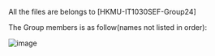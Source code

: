All the files are belongs to [HKMU-IT1030SEF-Group24]

The Group members is as follow(names not listed in order):


![image](https://github.com/LAUZEONWAI/HKMU-IT1030SEF-24SPR-GROUP24/blob/main/group%20members.png)



